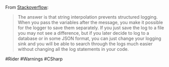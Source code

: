 
From [Stackoverflow](https://stackoverflow.com/questions/65874828/message-template-should-be-compile-time-constant):

> The answer is that string interpolation prevents structured logging. When you pass the variables after the message, you make it possible for the logger to save them separately. If you just save the log to a file you may not see a difference, but if you later decide to log to a database or in some JSON format, you can just change your logging sink and you will be able to search through the logs much easier without changing all the log statements in your code.

#Rider
#Warnings
#CSharp 